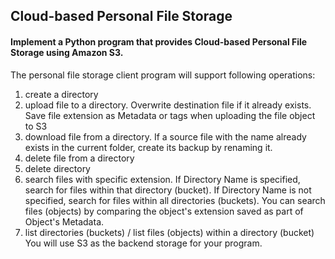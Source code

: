 ## Cloud-based Personal File Storage
#### Implement a Python program that provides Cloud-based Personal File Storage using Amazon S3.
The personal file storage client program will support following operations:
1. create a directory
2. upload file to a directory. Overwrite destination file if it already exists. Save file extension as Metadata or tags when uploading the file object to S3
3. download file from a directory. If a source file with the name already exists in the current folder, create its
backup by renaming it.
4. delete file from a directory
5. delete directory
6. search files with specific extension. If Directory Name is specified, search for files within that directory (bucket). If Directory Name is not specified, search for files within all directories (buckets). You can search files (objects) by comparing the object's extension saved as part
of Object's Metadata.
7. list directories (buckets) / list files (objects) within a directory (bucket)
You will use S3 as the backend storage for your program.
